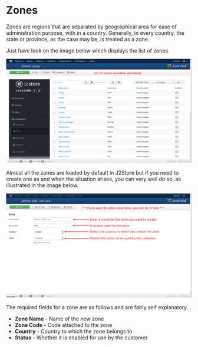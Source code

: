 # Zones

Zones are regions that are separated by geographical area for ease of administration purpose, with in a country. Generally, in every country, the state or province, as the case may be, is treated as a zone.

Just have look on the image below which displays the list of zones.

![Zones List](./assets/images/zones_list.png)

Almost all the zones are loaded by default in J2Store but if you need to create one as and when the situation arises, you can very well do so, as illustrated in the image below.

![Zone Add New](./assets/images/zone_add_new.png)

The required fields for a zone are as follows and are fairly self explanatory...
* **Zone Name** - Name of the new zone
* **Zone Code** - Code attached to the zone
* **Country** - Country to which the zone belongs to
* **Status** - Whether it is enabled for use by the customer

